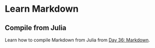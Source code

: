 # Learn Markdown

## Compile from Julia
Learn how to compile Markdown from Julia from [Day 36: Markdown](https://www.juliabloggers.com/monthofjulia-day-36-markdown/).
